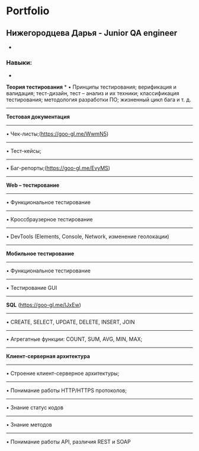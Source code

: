 # Portfolio
## Нижегородцева Дарья - Junior QA engineer
*
### **Навыки:**
*
**Теория тестирования**
*
• Принципы тестирования; верификация и валидация; тест-дизайн, тест – анализ и их техники; классификация тестирования; методология разработки ПО; жизненный цикл бага и т. д.
***
**Тестовая документация**
***
• Чек-листы;(https://goo-gl.me/WwmN5)
***
• Тест-кейсы; 
***
• Баг-репорты;(https://goo-gl.me/EvyMS)
***
**Web – тестирование**
***
• Функциональное тестирование
***
• Кроссбраузерное тестирование
***
• DevTools (Elements, Console, Network, изменение геолокации)
***
**Мобильное тестирование**
***
• Функциональное тестирование
***
• Тестирование GUI
***
**SQL** (https://goo-gl.me/IJxEw)
***
• CREATE, SELECT, UPDATE, DELETE, INSERT, JOIN
***
• Агрегатные функции: COUNT, SUM, AVG, MIN, MAX;
***
**Клиент-серверная архитектура**
***
• Строение клиент-серверное архитектуры;
***
• Понимание работы HTTP/HTTPS протоколов;
***
• Знание статус кодов
***
• Знание методов
***
• Понимание работы API, различия REST и SOAP
